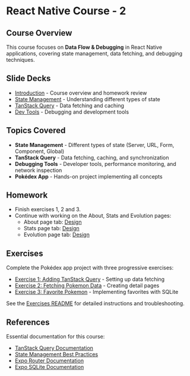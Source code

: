 # React Native Course - 2

## Course Overview
This course focuses on **Data Flow & Debugging** in React Native applications, covering state management, data fetching, and debugging techniques.

## Slide Decks
- [Introduction](./slides/intro.md) - Course overview and homework review
- [State Management](./slides/state-management.md) - Understanding different types of state
- [TanStack Query](./slides/tanstack-query.md) - Data fetching and caching
- [Dev Tools](./slides/dev-tools.md) - Debugging and development tools

## Topics Covered
- **State Management** - Different types of state (Server, URL, Form, Component, Global)
- **TanStack Query** - Data fetching, caching, and synchronization
- **Debugging Tools** - Developer tools, performance monitoring, and network inspection
- **Pokédex App** - Hands-on project implementing all concepts

## Homework
- Finish exercises 1, 2 and 3.
- Continue with working on the About, Stats and Evolution pages:
    - About page tab: [Design](https://www.figma.com/design/dsgGXcu5WELIvRW90m5308/Pokemon-Code-Challenge?node-id=1-15007&t=YPvOeo8ucY720wJ5-4)
    - Stats page tab: [Design](https://www.figma.com/design/dsgGXcu5WELIvRW90m5308/Pokemon-Code-Challenge?node-id=1-15159&t=YPvOeo8ucY720wJ5-4)
    - Evolution page tab: [Design](https://www.figma.com/design/dsgGXcu5WELIvRW90m5308/Pokemon-Code-Challenge?node-id=1-15224&t=HjjhOEuT6g4qRz88-4)

## Exercises
Complete the Pokédex app project with three progressive exercises:
- [Exercise 1: Adding TanStack Query](./exercises/exercise-1-adding-tanstack.md) - Setting up data fetching
- [Exercise 2: Fetching Pokemon Data](./exercises/exercise-2-fetching-pokemon.md) - Creating detail pages
- [Exercise 3: Favorite Pokemon](./exercises/exercise-3-favorite-pokemon.md) - Implementing favorites with SQLite

See the [Exercises README](./exercises/README.md) for detailed instructions and troubleshooting.

## References
Essential documentation for this course:
- [TanStack Query Documentation](https://tanstack.com/query/latest/docs/framework/react/overview)
- [State Management Best Practices](https://github.com/alan2207/bulletproof-react/blob/master/docs/state-management.md)
- [Expo Router Documentation](https://docs.expo.dev/router/introduction/)
- [Expo SQLite Documentation](https://docs.expo.dev/versions/latest/sdk/sqlite/)
